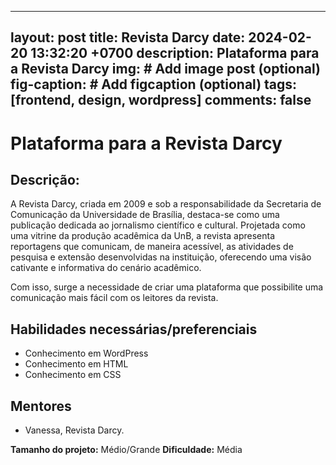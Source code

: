 
---
layout: post
title: Revista Darcy 
date: 2024-02-20 13:32:20 +0700
description: Plataforma para a Revista Darcy
img: # Add image post (optional)
fig-caption: # Add figcaption (optional)
tags: [frontend, design, wordpress]
comments: false
---

# Plataforma para a Revista Darcy

## Descrição:
A Revista Darcy, criada em 2009 e sob a responsabilidade da Secretaria de Comunicação da Universidade de Brasília, destaca-se como uma publicação dedicada ao jornalismo científico e cultural. Projetada como uma vitrine da produção acadêmica da UnB, a revista apresenta reportagens que comunicam, de maneira acessível, as atividades de pesquisa e extensão desenvolvidas na instituição, oferecendo uma visão cativante e informativa do cenário acadêmico.

Com isso, surge a necessidade de criar uma plataforma que possibilite uma comunicação mais fácil com os leitores da revista.

## Habilidades necessárias/preferenciais  
- Conhecimento em WordPress
- Conhecimento em HTML
- Conhecimento em CSS

## Mentores
- Vanessa, Revista Darcy. 

**Tamanho do projeto:** Médio/Grande
**Dificuldade:** Média
